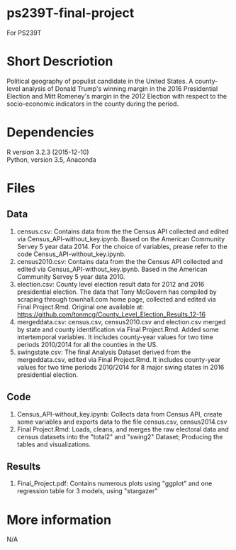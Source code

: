 # ps239T-final-project
For PS239T


# Short Descriotion
Political geography of populist candidate in the United States. A county-level analysis of Donald Trump's winning margin in the 2016 Presidential Election and Mitt Romeney's margin in the 2012 Election with respect to the socio-economic indicators in the county during the period. 

# Dependencies
R version 3.2.3 (2015-12-10)  
Python, version 3.5, Anaconda

# Files 

## Data
1. census.csv: Contains data from the the Census API collected and edited via Census_API-without_key.ipynb. Based on the American Community Servey 5 year data 2014. For the choice of variables, prease refer to the code Census_API-without_key.ipynb.
2. census2010.csv: Contains data from the the Census API collected and edited via Census_API-without_key.ipynb. Based in the American Community Servey 5 year data 2010.
3. election.csv: County level election result data for 2012 and 2016 presidential election. The data that Tony McGovern has compiled by scraping through townhall.com home page, collected and edited via Final Project.Rmd. Original one available at: https://github.com/tonmcg/County_Level_Election_Results_12-16
4. mergeddata.csv: census.csv, census2010.csv and election.csv merged by state and county identification via Final Project.Rmd. Added some intertemporal variables. It includes county-year values for two time periods 2010/2014 for all the counties in the US. 
5. swingstate.csv: The final Analysis Dataset derived from the mergeddata.csv, edited via Final Project.Rmd. It includes county-year values for two time periods 2010/2014 for 8 major swing states in 2016 presidential election. 


## Code
1. Census_API-without_key.ipynb: Collects data from Census API, create some variables and exports data to the file census.csv, census2014.csv
2. Final Project.Rmd:  Loads, cleans, and merges the raw electoral data and census datasets into the "total2" and "swing2" Dataset;  Producing the tables and visualizations.

## Results
1. Final_Project.pdf: Contains numerous plots using "ggplot" and one regression table for 3 models, using "stargazer"

# More information
N/A



